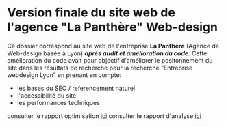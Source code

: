 # Version finale du site web de l'agence "La Panthère" Web-design

Ce dossier correspond au site web de l'entreprise __La Panthère__ (Agence de Web-design basée à Lyon) ___après audit et amélioration du code___. 
Cette amélioration du code avait pour objectif d'améliorer le positonnement du site dans les résultats de recherche pour la recherche “Entreprise webdesign Lyon” en prenant en compte:
- les bases du SEO / referencement naturel
- l'accessibilité du site
- les performances techniques

consulter le rapport optimisation [ici](https://github.com/lmleopold/La-Panthere_Web-design/blob/edb7dae20744af97ff6bcb890dc8689b5aac3c6c/L%C3%A9opold_Louis-Marie_1_rapport_optimisation_072022.pdf "rapport d'optimisation du site web de l'agence LA Panthère")
consulter le rapport d'analyse [ici](https://github.com/lmleopold/La-Panthere_Web-design/blob/4b6f1bc5a857beced5680fff1e5593b620dfbb64/L%C3%A9opold_Louis-Marie_1_rapport_analyse_072022.pdf "rapport d'analyse du site web de l'agence LA Panthère")